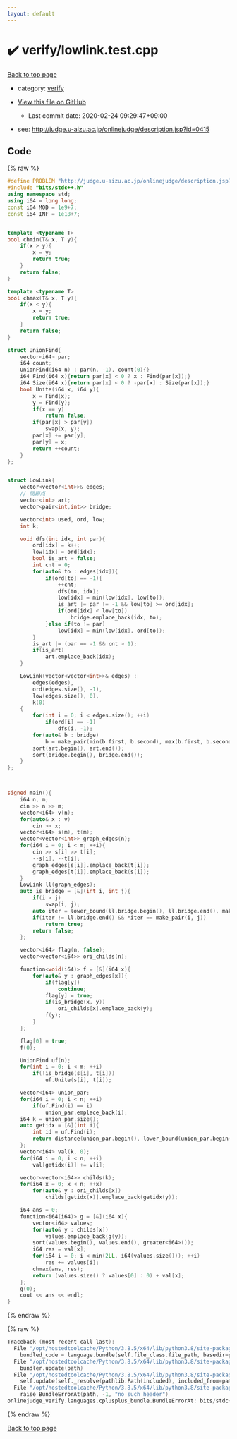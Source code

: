 ```yaml
---
layout: default
---
```


<!-- mathjax config similar to math.stackexchange -->
<script type="text/javascript" async
  src="https://cdnjs.cloudflare.com/ajax/libs/mathjax/2.7.5/MathJax.js?config=TeX-MML-AM_CHTML">
</script>
<script type="text/x-mathjax-config">
  MathJax.Hub.Config({
    TeX: { equationNumbers: { autoNumber: "AMS" }},
    tex2jax: {
      inlineMath: [ ['$','$'] ],
      processEscapes: true
    },
    "HTML-CSS": { matchFontHeight: false },
    displayAlign: "left",
    displayIndent: "2em"
  });
</script>

<script type="text/javascript" src="https://cdnjs.cloudflare.com/ajax/libs/jquery/3.4.1/jquery.min.js"></script>
<script src="https://cdn.jsdelivr.net/npm/jquery-balloon-js@1.1.2/jquery.balloon.min.js" integrity="sha256-ZEYs9VrgAeNuPvs15E39OsyOJaIkXEEt10fzxJ20+2I=" crossorigin="anonymous"></script>
<script type="text/javascript" src="../../assets/js/copy-button.js"></script>
<link rel="stylesheet" href="../../assets/css/copy-button.css" />


# :heavy_check_mark: verify/lowlink.test.cpp

<a href="../../index.html">Back to top page</a>

* category: <a href="../../index.html#e8418d1d706cd73548f9f16f1d55ad6e">verify</a>
* <a href="{{ site.github.repository_url }}/blob/master/verify/lowlink.test.cpp">View this file on GitHub</a>
    - Last commit date: 2020-02-24 09:29:47+09:00


* see: <a href="http://judge.u-aizu.ac.jp/onlinejudge/description.jsp?id=0415">http://judge.u-aizu.ac.jp/onlinejudge/description.jsp?id=0415</a>


## Code

<a id="unbundled"></a>
{% raw %}
```cpp
#define PROBLEM "http://judge.u-aizu.ac.jp/onlinejudge/description.jsp?id=0415"
#include "bits/stdc++.h"
using namespace std;
using i64 = long long;
const i64 MOD = 1e9+7;
const i64 INF = 1e18+7;


template <typename T>
bool chmin(T& x, T y){
    if(x > y){
        x = y;
        return true;
    }
    return false;
}

template <typename T>
bool chmax(T& x, T y){
    if(x < y){
        x = y;
        return true;
    }
    return false;
}

struct UnionFind{
    vector<i64> par;
    i64 count;
    UnionFind(i64 n) : par(n, -1), count(0){}
    i64 Find(i64 x){return par[x] < 0 ? x : Find(par[x]);}
    i64 Size(i64 x){return par[x] < 0 ? -par[x] : Size(par[x]);}
    bool Unite(i64 x, i64 y){
        x = Find(x);
        y = Find(y);
        if(x == y)
            return false;
        if(par[x] > par[y])
            swap(x, y);
        par[x] += par[y];
        par[y] = x;
        return ++count;
    }
};


struct LowLink{
    vector<vector<int>>& edges;
    // 関節点
    vector<int> art;
    vector<pair<int,int>> bridge;

    vector<int> used, ord, low;
    int k;

    void dfs(int idx, int par){
        ord[idx] = k++;
        low[idx] = ord[idx];
        bool is_art = false;
        int cnt = 0;
        for(auto& to : edges[idx]){
            if(ord[to] == -1){
                ++cnt;
                dfs(to, idx);
                low[idx] = min(low[idx], low[to]);
                is_art |= par != -1 && low[to] >= ord[idx];
                if(ord[idx] < low[to])
                    bridge.emplace_back(idx, to);
            }else if(to != par)
                low[idx] = min(low[idx], ord[to]);
        }
        is_art |= (par == -1 && cnt > 1);
        if(is_art)
            art.emplace_back(idx);
    }

    LowLink(vector<vector<int>>& edges) :
        edges(edges),
        ord(edges.size(), -1),
        low(edges.size(), 0),
        k(0)
    {
        for(int i = 0; i < edges.size(); ++i)
            if(ord[i] == -1)
                dfs(i, -1);
        for(auto& b : bridge)
            b = make_pair(min(b.first, b.second), max(b.first, b.second));
        sort(art.begin(), art.end());
        sort(bridge.begin(), bridge.end());
    }
};



signed main(){
    i64 n, m;
    cin >> n >> m;
    vector<i64> v(n);
    for(auto& x : v)
        cin >> x;
    vector<i64> s(m), t(m);
    vector<vector<int>> graph_edges(n);
    for(i64 i = 0; i < m; ++i){
        cin >> s[i] >> t[i];
        --s[i], --t[i];
        graph_edges[s[i]].emplace_back(t[i]);
        graph_edges[t[i]].emplace_back(s[i]);
    }
    LowLink ll(graph_edges);
    auto is_bridge = [&](int i, int j){
        if(i > j)
            swap(i, j);
        auto iter = lower_bound(ll.bridge.begin(), ll.bridge.end(), make_pair(i, j));
        if(iter != ll.bridge.end() && *iter == make_pair(i, j))
            return true;
        return false;
    };

    vector<i64> flag(n, false);
    vector<vector<i64>> ori_childs(n);

    function<void(i64)> f = [&](i64 x){
        for(auto& y : graph_edges[x]){
            if(flag[y])
                continue;
            flag[y] = true;
            if(is_bridge(x, y))
                ori_childs[x].emplace_back(y);
            f(y);
        }
    };

    flag[0] = true;
    f(0);

    UnionFind uf(n);
    for(int i = 0; i < m; ++i)
        if(!is_bridge(s[i], t[i]))
            uf.Unite(s[i], t[i]);

    vector<i64> union_par;
    for(i64 i = 0; i < n; ++i)
        if(uf.Find(i) == i)
            union_par.emplace_back(i);
    i64 k = union_par.size();
    auto getidx = [&](int i){
        int id = uf.Find(i);
        return distance(union_par.begin(), lower_bound(union_par.begin(), union_par.end(), id));
    };
    vector<i64> val(k, 0);
    for(i64 i = 0; i < n; ++i)
        val[getidx(i)] += v[i];

    vector<vector<i64>> childs(k);
    for(i64 x = 0; x < n; ++x)
        for(auto& y : ori_childs[x])
            childs[getidx(x)].emplace_back(getidx(y));

    i64 ans = 0;
    function<i64(i64)> g = [&](i64 x){
        vector<i64> values;
        for(auto& y : childs[x])
            values.emplace_back(g(y));
        sort(values.begin(), values.end(), greater<i64>());
        i64 res = val[x];
        for(i64 i = 0; i < min(2LL, i64(values.size())); ++i)
            res += values[i];
        chmax(ans, res);
        return (values.size() ? values[0] : 0) + val[x];
    };
    g(0);
    cout << ans << endl;
}


```
{% endraw %}

<a id="bundled"></a>
{% raw %}
```cpp
Traceback (most recent call last):
  File "/opt/hostedtoolcache/Python/3.8.5/x64/lib/python3.8/site-packages/onlinejudge_verify/docs.py", line 349, in write_contents
    bundled_code = language.bundle(self.file_class.file_path, basedir=pathlib.Path.cwd())
  File "/opt/hostedtoolcache/Python/3.8.5/x64/lib/python3.8/site-packages/onlinejudge_verify/languages/cplusplus.py", line 185, in bundle
    bundler.update(path)
  File "/opt/hostedtoolcache/Python/3.8.5/x64/lib/python3.8/site-packages/onlinejudge_verify/languages/cplusplus_bundle.py", line 399, in update
    self.update(self._resolve(pathlib.Path(included), included_from=path))
  File "/opt/hostedtoolcache/Python/3.8.5/x64/lib/python3.8/site-packages/onlinejudge_verify/languages/cplusplus_bundle.py", line 258, in _resolve
    raise BundleErrorAt(path, -1, "no such header")
onlinejudge_verify.languages.cplusplus_bundle.BundleErrorAt: bits/stdc++.h: line -1: no such header

```
{% endraw %}

<a href="../../index.html">Back to top page</a>

